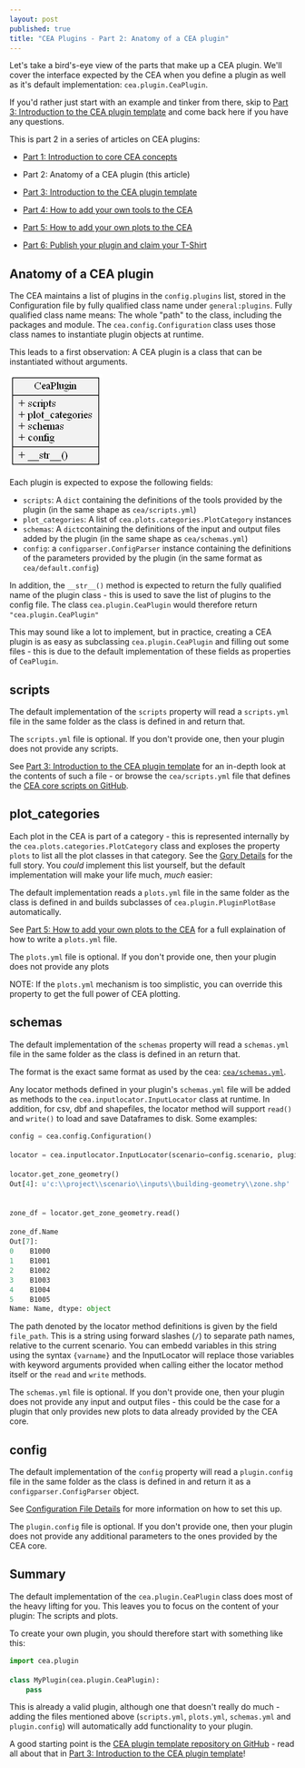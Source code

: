 ```yaml
---
layout: post
published: true
title: "CEA Plugins - Part 2: Anatomy of a CEA plugin"
---
```


Let's take a bird's-eye view of the parts that make up a CEA plugin. We'll cover the interface expected by the CEA when you define a plugin as well as it's default implementation: `cea.plugin.CeaPlugin`.

If you'd rather just start with an example and tinker from there, skip to [Part 3: Introduction to the CEA plugin template](/cea-plugins-part-3) and come back here if you have any questions.

<!--more-->

This is part 2 in a series of articles on CEA plugins:

- [Part 1: Introduction to core CEA concepts](/cea-plugins-part-1)

- Part 2: Anatomy of a CEA plugin (this article)

- [Part 3: Introduction to the CEA plugin template](/cea-plugins-part-3)

- [Part 4: How to add your own tools to the CEA](/cea-plugins-part-4)

- [Part 5: How to add your own plots to the CEA](/cea-plugins-part-5)

- [Part 6: Publish your plugin and claim your T-Shirt](/cea-plugins-part-6)

## Anatomy of a CEA plugin

The CEA maintains a list of plugins in the `config.plugins` list, stored in the Configuration file by fully qualified class name under `general:plugins`. Fully qualified class name means: The whole "path" to the class, including the packages and module. The `cea.config.Configuration` class uses those class names to instantiate plugin objects at runtime.

This leads to a first observation: A CEA plugin is a class that can be instantiated without arguments.

![CeaPlugin class diagram](../images/2020-05-25-cea-plugins/ceaplugin.png)

Each plugin is expected to expose the following fields:

- `scripts`: A `dict` containing the definitions of the tools provided by the plugin (in the same shape as `cea/scripts.yml`)
- `plot_categories`: A list of `cea.plots.categories.PlotCategory` instances
- `schemas`: A `dict`containing the definitions of the input and output files added by the plugin (in the same shape as `cea/schemas.yml`)
- `config`: a `configparser.ConfigParser` instance containing the definitions of the parameters provided by the plugin (in the same format as `cea/default.config`)

In addition, the `__str__()` method is expected to return the fully qualified name of the plugin class - this is used to save the list of plugins to the config file. The class `cea.plugin.CeaPlugin` would therefore return `"cea.plugin.CeaPlugin"`

This may sound like a lot to implement, but in practice, creating a CEA plugin is as easy as subclassing `cea.plugin.CeaPlugin` and filling out some files - this is due to the default implementation of these fields as properties of `CeaPlugin`.

## scripts

The default implementation of the `scripts` property will read a `scripts.yml` file in the same folder as the class is defined in and return that.

The `scripts.yml` file is optional. If you don't provide one, then your plugin does not provide any scripts.

See [Part 3: Introduction to the CEA plugin template](/cea-plugins-part-3) for an in-depth look at the contents of such a file - or browse the `cea/scripts.yml` file that defines the [CEA core scripts on GitHub](https://github.com/architecture-building-systems/CityEnergyAnalyst/blob/master/cea/scripts.yml).

## plot_categories

Each plot in the CEA is part of a category - this is represented internally by the `cea.plots.categories.PlotCategory` class and exploses the property `plots` to list all the plot classes in that category. See the [Gory Details](https://daren-thomas.github.io/cea-plots-the-gory-details/) for the full story. You _could_ implement this list yourself, but the default implementation will make your life much, _much_ easier:

The default implementation reads a `plots.yml` file in the same folder as the class is defined in and builds subclasses of `cea.plugin.PluginPlotBase` automatically.

See [Part 5: How to add your own plots to the CEA](/cea-plugins-part-5) for a full explaination of how to write a `plots.yml` file.

The `plots.yml` file is optional. If you don't provide one, then your plugin does not provide any plots

NOTE: If the `plots.yml` mechanism is too simplistic, you can override this property to get the full power of CEA plotting.

## schemas

The default implementation of the `schemas` property will read a `schemas.yml` file in the same folder as the class is defined in an return that.

The format is the exact same format as used by the cea: [`cea/schemas.yml`](https://github.com/architecture-building-systems/CityEnergyAnalyst/blob/master/cea/schemas.yml).

Any locator methods defined in your plugin's `schemas.yml` file will be added as methods to the `cea.inputlocator.InputLocator` class at runtime. In addition, for csv, dbf and shapefiles, the locator method will support `read()` and `write()` to load and save Dataframes to disk. Some examples:

```python
config = cea.config.Configuration()

locator = cea.inputlocator.InputLocator(scenario=config.scenario, plugins=config.plugins)

locator.get_zone_geometry()
Out[4]: u'c:\\project\\scenario\\inputs\\building-geometry\\zone.shp'


zone_df = locator.get_zone_geometry.read()

zone_df.Name
Out[7]: 
0    B1000
1    B1001
2    B1002
3    B1003
4    B1004
5    B1005
Name: Name, dtype: object
```

The path denoted by the locator method definitions is given by the field `file_path`. This is a string using forward slashes (`/`) to separate path names, relative to the current scenario. You can embedd variables in this string using the syntax `{varname}` and the InputLocator will replace those variables with keyword arguments provided when calling either the locator method itself or the `read` and `write` methods.

The `schemas.yml` file is optional. If you don't provide one, then your plugin does not provide any input and output files - this could be the case for a plugin that only provides new plots to data already provided by the CEA core.

## config

The default implementation of the `config` property will read a `plugin.config` file in the same folder as the class is defined in and return it as a `configparser.ConfigParser` object.

See [Configuration File Details](https://city-energy-analyst.readthedocs.io/en/latest/configuration-file-details.html) for more information on how to set this up.

The `plugin.config` file is optional. If you don't provide one, then your plugin does not provide any additional parameters to the ones provided by the CEA core.

## Summary

The default implementation of the `cea.plugin.CeaPlugin` class does most of the heavy lifting for you. This leaves you to focus on the content of your plugin: The scripts and plots.

To create your own plugin, you should therefore start with something like this:

```python
import cea.plugin

class MyPlugin(cea.plugin.CeaPlugin):
    pass
```

This is already a valid plugin, although one that doesn't really do much - adding the files mentioned above (`scripts.yml`, `plots.yml`, `schemas.yml` and `plugin.config`) will automatically add functionality to your plugin.

A good starting point is the [CEA plugin template repository on GitHub]([https://github.com/architecture-building-systems/cea-plugin-template](https://github.com/architecture-building-systems/cea-plugin-template)) - read all about that in [Part 3: Introduction to the CEA plugin template](/cea-plugins-part-3)!
